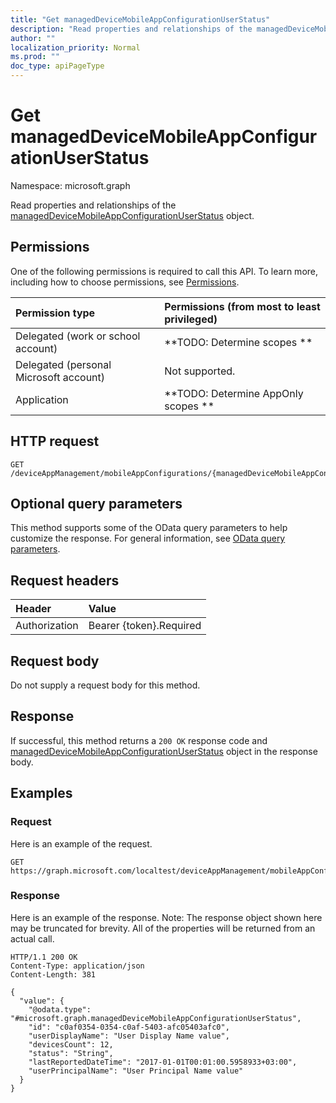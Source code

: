 ```yaml
---
title: "Get managedDeviceMobileAppConfigurationUserStatus"
description: "Read properties and relationships of the managedDeviceMobileAppConfigurationUserStatus object."
author: ""
localization_priority: Normal
ms.prod: ""
doc_type: apiPageType
---
```


# Get managedDeviceMobileAppConfigurationUserStatus

Namespace: microsoft.graph

Read properties and relationships of the [managedDeviceMobileAppConfigurationUserStatus](../resources/manageddevicemobileappconfigurationuserstatus.md) object.

## Permissions
One of the following permissions is required to call this API. To learn more, including how to choose permissions, see [Permissions](/concepts/permissions-reference.md).

|Permission type|Permissions (from most to least privileged)|
|:---|:---|
|Delegated (work or school account)|**TODO: Determine scopes **|
|Delegated (personal Microsoft account)|Not supported.|
|Application|**TODO: Determine AppOnly scopes **|

## HTTP request
<!-- {
  "blockType": "ignored"
}
-->
``` http
GET /deviceAppManagement/mobileAppConfigurations/{managedDeviceMobileAppConfigurationId}/userStatuses/{managedDeviceMobileAppConfigurationUserStatusId}
```

## Optional query parameters
This method supports some of the OData query parameters to help customize the response. For general information, see [OData query parameters](/graph/query-parameters).

## Request headers
|Header|Value|
|:---|:---|
|Authorization|Bearer {token}.Required|

## Request body
Do not supply a request body for this method.

## Response
If successful, this method returns a `200 OK` response code and [managedDeviceMobileAppConfigurationUserStatus](../resources/manageddevicemobileappconfigurationuserstatus.md) object in the response body.

## Examples

### Request
Here is an example of the request.
<!-- {
  "blockType": "request",
  "name": "get_manageddevicemobileappconfigurationuserstatus"
}
-->
``` http
GET https://graph.microsoft.com/localtest/deviceAppManagement/mobileAppConfigurations/{managedDeviceMobileAppConfigurationId}/userStatuses/{managedDeviceMobileAppConfigurationUserStatusId}
```

### Response
Here is an example of the response. Note: The response object shown here may be truncated for brevity. All of the properties will be returned from an actual call.
<!-- {
  "blockType": "response",
  "truncated": true,
  "@odata.type": "microsoft.graph.managedDeviceMobileAppConfigurationUserStatus"
}
-->
``` http
HTTP/1.1 200 OK
Content-Type: application/json
Content-Length: 381

{
  "value": {
    "@odata.type": "#microsoft.graph.managedDeviceMobileAppConfigurationUserStatus",
    "id": "c0af0354-0354-c0af-5403-afc05403afc0",
    "userDisplayName": "User Display Name value",
    "devicesCount": 12,
    "status": "String",
    "lastReportedDateTime": "2017-01-01T00:01:00.5958933+03:00",
    "userPrincipalName": "User Principal Name value"
  }
}
```


